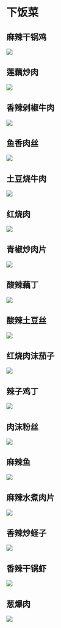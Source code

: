# 下饭菜

## 麻辣干锅鸡

![](/media/麻辣干锅鸡.webp)

## 莲藕炒肉

![](/media/莲藕炒肉.webp)

## 香辣剁椒牛肉

![](/media/香辣剁椒牛肉.webp)

## 鱼香肉丝

![](/media/鱼香肉丝.webp)

## 土豆烧牛肉

![](/media/土豆烧牛肉.webp)

## 红烧肉

![](/media/红烧肉.webp)

## 青椒炒肉片

![](/media/青椒炒肉片.webp)

## 酸辣藕丁

![](/media/酸辣藕丁.webp)

## 酸辣土豆丝

![](/media/酸辣土豆丝.webp)

## 红烧肉沫茄子

![](/media/红烧肉沫茄子.webp)

## 辣子鸡丁

![](/media/辣子鸡丁.webp)

## 肉沫粉丝

![](/media/肉沫粉丝.webp)

## 麻辣鱼

![](/media/麻辣鱼.webp)

## 麻辣水煮肉片

![](/media/麻辣水煮肉片.webp)

## 香辣炒蛏子

![](/media/香辣炒蛏子.webp)

## 香辣干锅虾

![](/media/香辣干锅虾.webp)

## 葱爆肉

![](/media/葱爆肉.webp)

